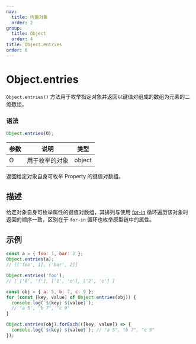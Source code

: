```yaml
---
nav:
  title: 内置对象
  order: 2
group:
  title: Object
  order: 4
title: Object.entries
order: 6
---
```


# Object.entries

`Object.entries()` 方法用于枚举指定对象并返回以键值对组成的数组为元素的二维数组。

### 语法

```js
Object.entries(O);
```

| 参数 | 说明           | 类型   |
| ---- | -------------- | ------ |
| O    | 用于枚举的对象 | object |

返回给定对象自身可枚举 Property 的键值对数组。

## 描述

给定对象自身可枚举属性的键值对数组，其排列与使用 [for-in](../../../basic-concept/statements-and-declarations/iteration-statement/the-for-in-statement) 循环遍历该对象时返回的顺序一致，区别在于 `for-in` 循环也枚举原型链中的属性。

## 示例

```js
const a = { foo: 1, bar: 2 };
Object.entries(a);
// [['foo', 1], ['bar', 2]]

Object.entries('foo');
// [ ['0', 'f'], ['1', 'o'], ['2', 'o'] ]

const obj = { a: 5, b: 7, c: 9 };
for (const [key, value] of Object.entries(obj)) {
  console.log(`${key} ${value}`);
  // "a 5", "b 7", "c 9"
}

Object.entries(obj).forEach(([key, value]) => {
  console.log(`${key} ${value}`); // "a 5", "b 7", "c 9"
});
```
